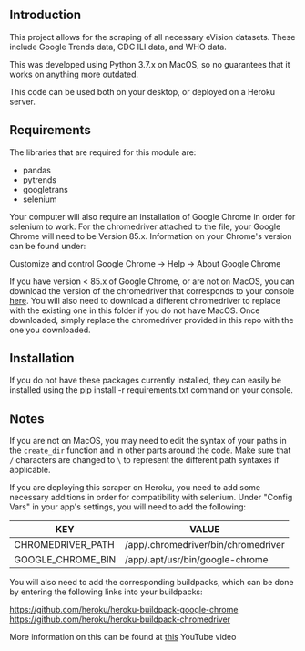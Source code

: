 Introduction
------------

This project allows for the scraping of all necessary eVision datasets.  These include Google Trends data, CDC ILI data, and WHO data.

This was developed using Python 3.7.x on MacOS, so no guarantees that it works on anything more outdated.

This code can be used both on your desktop, or deployed on a Heroku server.  

Requirements
------------

The libraries that are required for this module are:

* pandas
* pytrends
* googletrans
* selenium

Your computer will also require an installation of Google Chrome in order for selenium to work.  For the chromedriver attached to the file, your Google Chrome will need to be Version 85.x.  Information on your Chrome's version can be found under:

Customize and control Google Chrome -> Help -> About Google Chrome

If you have version < 85.x of Google Chrome, or are not on MacOS, you can download the version of the chromedriver that corresponds to your console <a href="https://chromedriver.chromium.org/">here</a>.  You will also need to download a different chromedriver to replace with the existing one in this folder if you do not have MacOS.  Once downloaded, simply replace the chromedriver provided in this repo with the one you downloaded.

Installation
------------

If you do not have these packages currently installed, they can easily be installed using the pip install -r requirements.txt command on your console.

Notes
-----

If you are not on MacOS, you may need to edit the syntax of your paths in the `create_dir` function and in other parts around the code.  Make sure that `/` characters are changed to `\` to represent the different path syntaxes if applicable.

If you are deploying this scraper on Heroku, you need to add some necessary additions in order for compatibility with selenium.  Under "Config Vars" in your app's settings, you will need to add the following:

| KEY | VALUE |
| --- | ----- |
CHROMEDRIVER_PATH  | /app/.chromedriver/bin/chromedriver
GOOGLE_CHROME_BIN  | /app/.apt/usr/bin/google-chrome

You will also need to add the corresponding buildpacks, which can be done by entering the following links into your buildpacks:

https://github.com/heroku/heroku-buildpack-google-chrome<br />https://github.com/heroku/heroku-buildpack-chromedriver

More information on this can be found at <a href="https://www.youtube.com/watch?v=Ven-pqwk3ec">this</a> YouTube video
